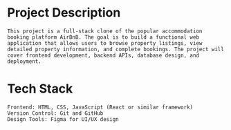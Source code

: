# Project Description

    This project is a full-stack clone of the popular accommodation booking platform AirBnB. The goal is to build a functional web application that allows users to browse property listings, view detailed property information, and complete bookings. The project will cover frontend development, backend APIs, database design, and deployment.

# Tech Stack

    Frontend: HTML, CSS, JavaScript (React or similar framework)
    Version Control: Git and GitHub
    Design Tools: Figma for UI/UX design
